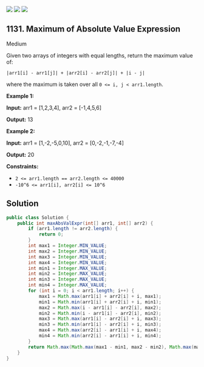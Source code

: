 [![](https://img.shields.io/github/stars/javadev/LeetCode-in-Java?label=Stars&style=flat-square)](https://github.com/javadev/LeetCode-in-Java)
[![](https://img.shields.io/github/forks/javadev/LeetCode-in-Java?label=Fork%20me%20on%20GitHub%20&style=flat-square)](https://github.com/javadev/LeetCode-in-Java/fork)
[![](https://img.shields.io/badge/-LeetCode%20in%20Kotlin-blue?style=flat-square)](https://github.com/javadev/LeetCode-in-Kotlin)

## 1131\. Maximum of Absolute Value Expression

Medium

Given two arrays of integers with equal lengths, return the maximum value of:

`|arr1[i] - arr1[j]| + |arr2[i] - arr2[j]| + |i - j|`

where the maximum is taken over all `0 <= i, j < arr1.length`.

**Example 1:**

**Input:** arr1 = [1,2,3,4], arr2 = [-1,4,5,6]

**Output:** 13

**Example 2:**

**Input:** arr1 = [1,-2,-5,0,10], arr2 = [0,-2,-1,-7,-4]

**Output:** 20

**Constraints:**

*   `2 <= arr1.length == arr2.length <= 40000`
*   `-10^6 <= arr1[i], arr2[i] <= 10^6`

## Solution

```java
public class Solution {
    public int maxAbsValExpr(int[] arr1, int[] arr2) {
        if (arr1.length != arr2.length) {
            return 0;
        }
        int max1 = Integer.MIN_VALUE;
        int max2 = Integer.MIN_VALUE;
        int max3 = Integer.MIN_VALUE;
        int max4 = Integer.MIN_VALUE;
        int min1 = Integer.MAX_VALUE;
        int min2 = Integer.MAX_VALUE;
        int min3 = Integer.MAX_VALUE;
        int min4 = Integer.MAX_VALUE;
        for (int i = 0; i < arr1.length; i++) {
            max1 = Math.max(arr1[i] + arr2[i] + i, max1);
            min1 = Math.min(arr1[i] + arr2[i] + i, min1);
            max2 = Math.max(i - arr1[i] - arr2[i], max2);
            min2 = Math.min(i - arr1[i] - arr2[i], min2);
            max3 = Math.max(arr1[i] - arr2[i] + i, max3);
            min3 = Math.min(arr1[i] - arr2[i] + i, min3);
            max4 = Math.max(arr2[i] - arr1[i] + i, max4);
            min4 = Math.min(arr2[i] - arr1[i] + i, min4);
        }
        return Math.max(Math.max(max1 - min1, max2 - min2), Math.max(max3 - min3, max4 - min4));
    }
}
```